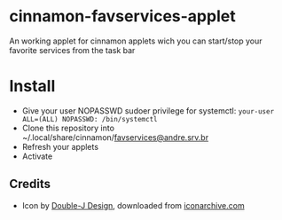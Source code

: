 # cinnamon-favservices-applet
An working applet for cinnamon applets wich you can start/stop your favorite services from the task bar

# Install
* Give your user NOPASSWD sudoer privilege for systemctl: `your-user ALL=(ALL) NOPASSWD: /bin/systemctl`
* Clone this repository into ~/.local/share/cinnamon/favservices@andre.srv.br
* Refresh your applets
* Activate

## Credits
* Icon by [Double-J Design](http://www.doublejdesign.co.uk), downloaded from [iconarchive.com](http://www.iconarchive.com/show/origami-colored-pencil-icons-by-double-j-design/green-ok-icon.html)